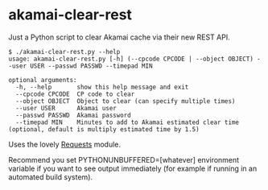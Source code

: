 akamai-clear-rest
=================

Just a Python script to clear Akamai cache via their new REST API.

    $ ./akamai-clear-rest.py --help
    usage: akamai-clear-rest.py [-h] (--cpcode CPCODE | --object OBJECT) --user USER --passwd PASSWD --timepad MIN
    
    optional arguments:
      -h, --help       show this help message and exit
      --cpcode CPCODE  CP code to clear
      --object OBJECT  Object to clear (can specify multiple times)
      --user USER      Akamai user
      --passwd PASSWD  Akamai password
      --timepad MIN    Minutes to add to Akamai estimated clear time (optional, default is multiply estimated time by 1.5)

Uses the lovely [Requests](http://docs.python-requests.org/en/latest/) module.

Recommend you set PYTHONUNBUFFERED=[whatever] environment variable if you want to see output immediately (for example if running in an automated build system).
